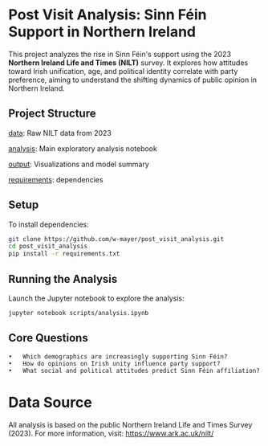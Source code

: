 # Post Visit Analysis: Sinn Féin Support in Northern Ireland

This project analyzes the rise in Sinn Féin's support using the 2023 **Northern Ireland Life and Times (NILT)** survey. It explores how attitudes toward Irish unification, age, and political identity correlate with party preference, aiming to understand the shifting dynamics of public opinion in Northern Ireland.

## Project Structure
[data](data/data.sav): Raw NILT data from 2023

[analysis](scripts/analysis.ipynb): Main exploratory analysis notebook

[output](output/): Visualizations and model summary

[requirements](requirements.txt): dependencies

## Setup

To install dependencies:

```bash
git clone https://github.com/w-mayer/post_visit_analysis.git
cd post_visit_analysis
pip install -r requirements.txt
```
## Running the Analysis

Launch the Jupyter notebook to explore the analysis:
```bash
jupyter notebook scripts/analysis.ipynb
```

## Core Questions
	•	Which demographics are increasingly supporting Sinn Féin?
	•	How do opinions on Irish unity influence party support?
	•	What social and political attitudes predict Sinn Féin affiliation?

# Data Source
All analysis is based on the public Northern Ireland Life and Times Survey (2023). For more information, visit: https://www.ark.ac.uk/nilt/
